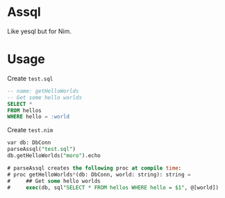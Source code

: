 Assql
=====

Like yesql but for Nim.


# Usage

Create ``test.sql``
```sql
-- name: getHelloWorlds
-- Get some hello worlds
SELECT *
FROM hellos
WHERE hello = :world
```

Create ``test.nim``
```sql
var db: DbConn
parseAssql("test.sql")
db.getHelloWorlds("moro").echo

# parseAssql creates the following proc at compile time:
# proc getHelloWorlds*(db: DbConn, world: string): string =
#     ## Get some hello worlds
#     exec(db, sql"SELECT * FROM hellos WHERE hello = $1", @[world])
```
